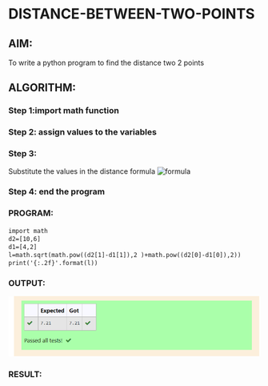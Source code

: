 # DISTANCE-BETWEEN-TWO-POINTS

## AIM:
To write a python program to find the distance two 2 points
## ALGORITHM:
### Step 1:import math function
### Step 2: assign values to the variables
### Step 3: 
Substitute the values in the distance formula  ![formula](formula.jpg)
### Step 4: end the program
### PROGRAM:
```
import math 
d2=[10,6]
d1=[4,2]
l=math.sqrt(math.pow((d2[1]-d1[1]),2 )+math.pow((d2[0]-d1[0]),2)) 
print('{:.2f}'.format(l))
```
  


### OUTPUT:
![gitlogo](output.png)


### RESULT:

